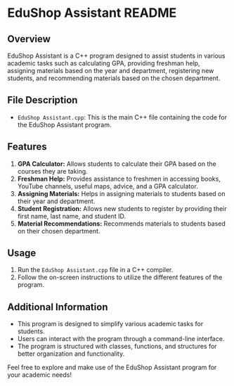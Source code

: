 # EduShop Assistant README

## Overview
EduShop Assistant is a C++ program designed to assist students in various academic tasks such as calculating GPA, providing freshman help, assigning materials based on the year and department, registering new students, and recommending materials based on the chosen department.

## File Description
- `EduShop Assistant.cpp`: This is the main C++ file containing the code for the EduShop Assistant program.
  
## Features
1. **GPA Calculator:** Allows students to calculate their GPA based on the courses they are taking.
2. **Freshman Help:** Provides assistance to freshmen in accessing books, YouTube channels, useful maps, advice, and a GPA calculator.
3. **Assigning Materials:** Helps in assigning materials to students based on their year and department.
4. **Student Registration:** Allows new students to register by providing their first name, last name, and student ID.
5. **Material Recommendations:** Recommends materials to students based on their chosen department.

## Usage
1. Run the `EduShop Assistant.cpp` file in a C++ compiler.
2. Follow the on-screen instructions to utilize the different features of the program.

## Additional Information
- This program is designed to simplify various academic tasks for students.
- Users can interact with the program through a command-line interface.
- The program is structured with classes, functions, and structures for better organization and functionality.

Feel free to explore and make use of the EduShop Assistant program for your academic needs!
